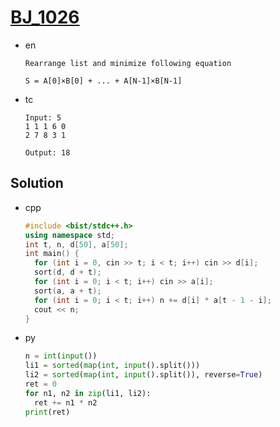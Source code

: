 # [BJ_1026](https://acmicpc.net/problem/1026)

* en

  ```en
  Rearrange list and minimize following equation

  S = A[0]×B[0] + ... + A[N-1]×B[N-1]
  ```

* tc

  ```tc
  Input: 5
  1 1 1 6 0
  2 7 8 3 1

  Output: 18
  ```

## Solution

* cpp

  ```cpp
  #include <bist/stdc++.h>
  using namespace std;
  int t, n, d[50], a[50];
  int main() {
    for (int i = 0, cin >> t; i < t; i++) cin >> d[i];
    sort(d, d + t);
    for (int i = 0; i < t; i++) cin >> a[i];
    sort(a, a + t);
    for (int i = 0; i < t; i++) n += d[i] * a[t - 1 - i];
    cout << n;
  }
  ```

* py

  ```py
  n = int(input())
  li1 = sorted(map(int, input().split()))
  li2 = sorted(map(int, input().split()), reverse=True)
  ret = 0
  for n1, n2 in zip(li1, li2):
    ret += n1 * n2
  print(ret)
  ```
